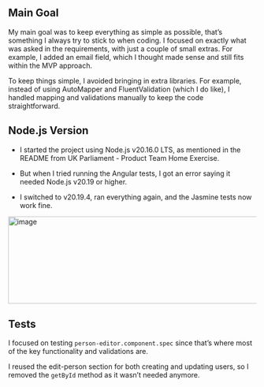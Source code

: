## Main Goal

My main goal was to keep everything as simple as possible, that’s something I always try to stick to when coding. I focused on exactly what was asked in the requirements, with just a couple of small extras. For example, I added an email field, which I thought made sense and still fits within the MVP approach.

To keep things simple, I avoided bringing in extra libraries. For example, instead of using AutoMapper and FluentValidation (which I do like), I handled mapping and validations manually to keep the code straightforward.

## Node.js Version

- I started the project using Node.js v20.16.0 LTS, as mentioned in the README from UK Parliament - Product Team Home Exercise.

- But when I tried running the Angular tests, I got an error saying it needed Node.js v20.19 or higher.

- I switched to v20.19.4, ran everything again, and the Jasmine tests now work fine.

<img width="1429" height="177" alt="image" src="https://github.com/user-attachments/assets/2479f888-fbac-427e-ac5c-3a8b40b694e5" />

## Tests

I focused on testing `person-editor.component.spec` since that’s where most of the key functionality and validations are.

I reused the edit-person section for both creating and updating users, so I removed the `getById` method as it wasn’t needed anymore.
